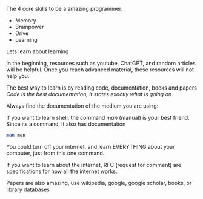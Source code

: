 The 4 core skills to be a amazing programmer:
* Memory
* Brainpower
* Drive
* Learning

Lets learn about learning

In the beginning, resources such as youtube, ChatGPT, and random articles will be helpful. 
Once you reach advanced material, these resources will not help you.


The best way to learn is by reading code, documentation, books and papers
*Code is the best documentation, it states exactly what is going on*

Always find the documentation of the medium you are using:

If you want to learn shell, the command *man* (manual) is your best friend. Since its a command, it also has documentation
```bash
man man
```
You could turn off your internet, and learn EVERYTHING about your computer, just from this one command. 

If you want to learn about the internet, RFC (request for comment) are specifications for how all the internet works. 



Papers are also amazing, use wikipedia, google, google scholar, books, or library databases

